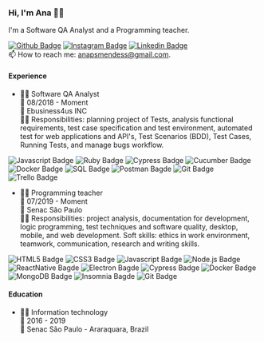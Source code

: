 ### Hi, I'm Ana 👩‍💻

I'm a Software QA Analyst and a Programming teacher.

[![Github Badge](https://img.shields.io/badge/-Github-181717?style=flat-square&logo=Github&logoColor=white&link=https://github.com/anapmendes/)](https://github.com/anapmendes/)
[![Instagram Badge](https://img.shields.io/badge/-Instagram-E4405F?style=flat-square&logo=Instagram&logoColor=white&link=https://www.instagram.com/a.pmendes/)](https://www.instagram.com/a.pmendes/)
[![Linkedin Badge](https://img.shields.io/badge/-LinkedIn-0A66C2?style=flat-square&logo=Linkedin&logoColor=white&link=https://www.linkedin.com/in/anapsmendess/)](https://www.linkedin.com/in/anapsmendess/)\
📫 How to reach me: [anapsmendess@gmail.com](mailto:anapsmendess@gmail.com).



#### Experience 
- 👩‍💻 Software QA Analyst\
📅 08/2018 - Moment\
📍 Ebusiness4us INC\
👩‍💼 Responsibilities: planning project of Tests, analysis functional requirements, test case specification and test environment, automated test for web applications and API's, Test Scenarios (BDD), Test Cases, Running Tests, and manage bugs workflow.


![Javascript Badge](https://img.shields.io/badge/JavaScript-F7DF1E?style=flat-square&logo=javascript&logoColor=black)
![Ruby Badge](https://img.shields.io/badge/Ruby-CC342D?style=flat-square&logo=ruby&logoColor=white)
![Cypress Badge](https://img.shields.io/badge/Cypress-000?style=flat-square&logo=cypress&logoColor=white)
![Cucumber Badge](https://img.shields.io/badge/Cucumber-23D96C?style=flat-square&logo=cucumber&logoColor=white)
![Docker Badge](https://img.shields.io/badge/Docker-2CA5E0?style=flat-square&logo=docker&logoColor=white)
![SQL Badge](https://img.shields.io/badge/MySQL-00000F?style=flat-square&logo=mysql&logoColor=white)
![Postman Bagde](https://img.shields.io/badge/Postman-FF6C37?style=flat-square&logo=Postman&logoColor=white)
![Git Badge](https://img.shields.io/badge/Git-F05032?style=flat-square&logo=git&logoColor=white)
![Trello Badge](https://img.shields.io/badge/Trello-0079BF?style=flat-square&logo=trello&logoColor=white)


- 👩‍🏫 Programming teacher\
:date: 07/2019 - Moment\
📍 Senac São Paulo\
👩‍💼 Responsibilities: project analysis, documentation for development, logic programming, test techniques and software quality, desktop, mobile, and web development. Soft skills: ethics in work environment, teamwork, communication, research and writing skills.


![HTML5 Badge](https://img.shields.io/badge/HTML5-E34F26?style=flat-square&logo=html5&logoColor=white)
![CSS3 Badge](https://img.shields.io/badge/CSS3-1572B6?style=flat-square&logo=css3&logoColor=white)
![Javascript Badge](https://img.shields.io/badge/JavaScript-F7DF1E?style=flat-square&logo=javascript&logoColor=black)
![Node.js Badge](https://img.shields.io/badge/Node.js-339933?style=flat-square&logo=node.js&logoColor=white)
![ReactNative Bagde](https://img.shields.io/badge/React_Native-20232A?style=flat-square&logo=react&logoColor=61DAFB)
![Electron Bagde](https://img.shields.io/badge/Electron-47848F?style=flat-square&logo=electron&logoColor=white)
![Cypress Badge](https://img.shields.io/badge/Cypress-000?style=flat-square&logo=cypress&logoColor=white)
![Docker Badge](https://img.shields.io/badge/Docker-2CA5E0?style=flat-square&logo=docker&logoColor=white)
![MongoDB Badge](https://img.shields.io/badge/MongoDB-47A248?style=flat-square&logo=mongodb&logoColor=white)
![Insomnia Bagde](https://img.shields.io/badge/Insomnia-5849BE?style=flat-square&logo=insomnia&logoColor=white)
![Git Badge](https://img.shields.io/badge/Git-F05032?style=flat-square&logo=git&logoColor=white)


#### Education
- 👩‍🎓 Information technology\
📅 2016 - 2019\
📍 Senac São Paulo - Araraquara, Brazil

<!-- Git ideas 
- 🔭 I’m currently working on ...
- 🌱 I’m currently learning ...
- 👯 I’m looking to collaborate on ...
- 🤔 I’m looking for help with ...
- 💬 Ask me about ...
- 📫 How to reach me:
- 😄 Pronouns: ...
- ⚡ Fun fact: ...
-->
